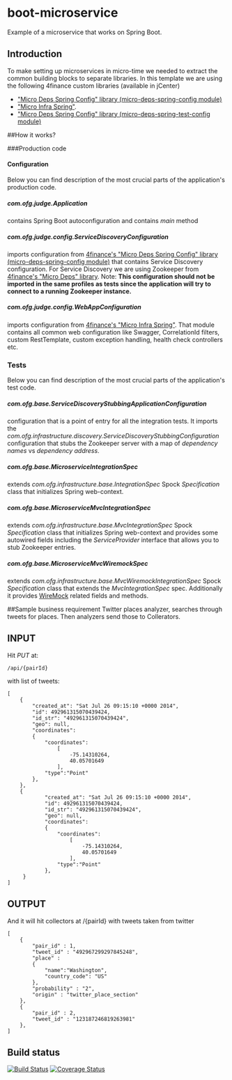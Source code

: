 boot-microservice
=======================

Example of a microservice that works on Spring Boot.

## Introduction

To make setting up microservices in micro-time we needed to extract the common building blocks to separate libraries.
In this template we are using the following 4finance custom libraries (available in jCenter)

* ["Micro Deps Spring Config" library (micro-deps-spring-config module)](https://github.com/4finance/micro-deps-spring-config)
* ["Micro Infra Spring"](https://github.com/4finance/micro-infra-spring). 
* ["Micro Deps Spring Config" library (micro-deps-spring-test-config module)](https://github.com/4finance/micro-deps-spring-config)

##How it works?

###Production code

#### Configuration

Below you can find description of the most crucial parts of the application's production code.

##### *com.ofg.judge.Application*

contains Spring Boot autoconfiguration and contains *main* method

##### *com.ofg.judge.config.ServiceDiscoveryConfiguration*

imports configuration from [4finance's "Micro Deps Spring Config" library (micro-deps-spring-config module)](https://github.com/4finance/micro-deps-spring-config) 
that contains Service Discovery configuration. For Service Discovery we are using Zookeeper from [4finance's "Micro Deps" library](https://github.com/4finance/micro-deps).
Note: **This configuration should not be imported in the same profiles as tests since the application will try to connect to a running Zookeeper instance.**

##### *com.ofg.judge.config.WebAppConfiguration*

imports configuration from [4finance's "Micro Infra Spring"](https://github.com/4finance/micro-infra-spring). That module contains all common web configuration like
Swagger, CorrelationId filters, custom RestTemplate, custom exception handling, health check controllers etc.

### Tests

Below you can find description of the most crucial parts of the application's test code. 


##### *com.ofg.base.ServiceDiscoveryStubbingApplicationConfiguration*

configuration that is a point of entry for all the integration tests. It imports the *com.ofg.infrastructure.discovery.ServiceDiscoveryStubbingConfiguration* configuration
that stubs the Zookeeper server with a map of *dependency names* vs *dependency address*.

##### *com.ofg.base.MicroserviceIntegrationSpec*

extends *com.ofg.infrastructure.base.IntegrationSpec* Spock *Specification* class that initializes Spring web-context. 

##### *com.ofg.base.MicroserviceMvcIntegrationSpec*

extends *com.ofg.infrastructure.base.MvcIntegrationSpec* Spock *Specification* class that initializes Spring web-context and provides some autowired fields including the
*ServiceProvider* interface that allows you to stub Zookeeper entries.

##### *com.ofg.base.MicroserviceMvcWiremockSpec*

extends *com.ofg.infrastructure.base.MvcWiremockIntegrationSpec* Spock *Specification* class that extends the *MvcIntegrationSpec* spec. Additionally it provides 
[WireMock](http://wiremock.org/) related fields and methods.


##Sample business requirement
Twitter places analyzer, searches through tweets for places. Then analyzers send those to Collerators.

INPUT
-----------------

Hit *PUT* at: 

```
/api/{pairId}
```

with list of tweets:

```
[
    {
        "created_at": "Sat Jul 26 09:15:10 +0000 2014",
        "id": 492961315070439424,
        "id_str": "492961315070439424",
        "geo": null,
        "coordinates":
        {
            "coordinates":
                [
                    -75.14310264,
                    40.05701649
                ],
            "type":"Point"
        },
    },
    {
            "created_at": "Sat Jul 26 09:15:10 +0000 2014",
            "id": 492961315070439424,
            "id_str": "492961315070439424",
            "geo": null,
            "coordinates":
            {
                "coordinates":
                    [
                        -75.14310264,
                        40.05701649
                    ],
                "type":"Point"
            },
     }
]
```

OUTPUT
-----------------

And it will hit collectors at /{pairId} with tweets taken from twitter

```
[
    {
        "pair_id" : 1,
        "tweet_id" : "492967299297845248",
        "place" :
        {
            "name":"Washington",
            "country_code": "US"
        },
        "probability" : "2",
        "origin" : "twitter_place_section"
    },
    {
        "pair_id" : 2,
        "tweet_id" : "123187246819263981"
    },
]
```

## Build status
[![Build Status](https://travis-ci.org/4finance/boot-microservice.svg?branch=master)](https://travis-ci.org/4finance/boot-microservice) [![Coverage Status](http://img.shields.io/coveralls/4finance/boot-microservice/master.svg)](https://coveralls.io/r/4finance/boot-microservice)
